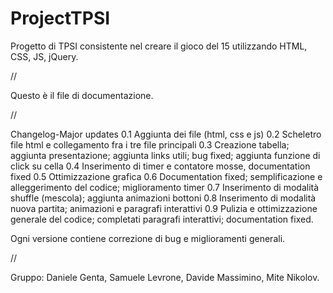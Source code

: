 ProjectTPSI
===========

Progetto di TPSI consistente nel creare il gioco del 15 utilizzando HTML, CSS, JS, jQuery.

//

Questo è il file di documentazione.

//

Changelog-Major updates
0.1 Aggiunta dei file (html, css e js)
0.2 Scheletro file html e collegamento fra i tre file principali
0.3 Creazione tabella; aggiunta presentazione; aggiunta links utili; bug fixed; aggiunta funzione di click su cella
0.4 Inserimento di timer e contatore mosse, documentation fixed
0.5 Ottimizzazione grafica 
0.6 Documentation fixed; semplificazione e alleggerimento del codice; miglioramento timer
0.7 Inserimento di modalità shuffle (mescola); aggiunta animazioni bottoni
0.8 Inserimento di modalità nuova partita; animazioni e paragrafi interattivi
0.9 Pulizia e ottimizzazione generale del codice; completati paragrafi interattivi; documentation fixed.

Ogni versione contiene correzione di bug e miglioramenti generali.

//

Gruppo:
Daniele Genta, Samuele Levrone, Davide Massimino, Mite Nikolov.

